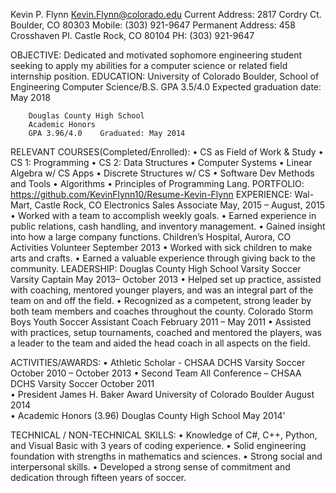 Kevin P. Flynn 
Kevin.Flynn@colorado.edu 
Current Address:
2817 Cordry Ct.
Boulder, CO 80303
Mobile: (303) 921-9647 	Permanent Address:
458 Crosshaven Pl.
Castle Rock, CO 80104
PH: (303) 921-9647

OBJECTIVE:  Dedicated and motivated sophomore engineering student seeking to apply my abilities for a computer science or related field internship position.
EDUCATION: 	University of Colorado Boulder, School of Engineering
Computer Science/B.S.
	             	GPA 3.5/4.0      Expected graduation date:  May 2018

		Douglas County High School
		Academic Honors
		GPA 3.96/4.0	Graduated: May 2014
RELEVANT COURSES(Completed/Enrolled):
•	CS as Field of Work & Study
•	CS 1: Programming
•	CS 2: Data Structures	•	Computer Systems
•	Linear Algebra w/ CS Apps
•	Discrete Structures w/ CS	•	Software Dev Methods and Tools
•	Algorithms
•	Principles of Programming Lang.
PORTFOLIO: https://github.com/KevinFlynn10/Resume-Kevin-Flynn
EXPERIENCE:
Wal-Mart, Castle Rock, CO			Electronics Sales Associate		May, 2015 – August, 2015
•	Worked with a team to accomplish weekly goals.
•	Earned experience in public relations, cash handling, and inventory management.
•	Gained insight into how a large company functions.
Children’s Hospital, Aurora, CO			Activities Volunteer 				  September 2013
•	Worked with sick children to make arts and crafts.
•	Earned a valuable experience through giving back to the community. 
LEADERSHIP:
Douglas County High School Varsity Soccer	Varsity Captain				 May 2013– October 2013
•	Helped set up practice, assisted with coaching, mentored younger players, and was an integral part of the team on and off the field.
•	Recognized as a competent, strong leader by both team members and coaches throughout the county.
Colorado Storm Boys Youth Soccer		Assistant Coach				February 2011 – May 2011
•	Assisted with practices, setup tournaments, coached and mentored the players, was a leader to the team and aided the head coach in all aspects on the field.

ACTIVITIES/AWARDS:
•	Athletic Scholar - CHSAA			DCHS Varsity Soccer			October 2010 – October 2013
•	Second Team All Conference – CHSAA	DCHS Varsity Soccer					October 2011  
•	President James H. Baker Award		University of Colorado Boulder		  		  August 2014  
•	Academic Honors (3.96)			Douglas County High School				       May 2014’

TECHNICAL / NON-TECHNICAL SKILLS:
•	Knowledge of C#, C++, Python, and Visual Basic with 3 years of coding experience.
•	Solid engineering foundation with strengths in mathematics and sciences. 
•	Strong social and interpersonal skills.
•	Developed a strong sense of commitment and dedication through fifteen years of soccer.

